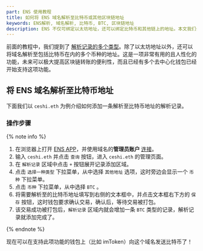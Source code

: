 ```yaml
---
part: ENS 使用教程
title: 如何将 ENS 域名解析至比特币或其他区块链地址
keywords: ENS解析, 域名解析, 比特币, BTC, 区块链地址
description: ENS 不仅可绑定以太坊地址，还可以绑定比特币和其他链上的地址。本文我们会介绍如何将 ENS 域名解析至除以太坊以外的其他区块链地址，并以比特币 BTC 地址为例进行讲解。
---
```


前面的教程中，我们提到了 [解析记录的多个类型](/guides/setrecords.html#解析记录介绍)。除了以太坊地址以外，还可以将域名解析至包括比特币在内的多个币种的地址。这是一项非常有用的且人性化的功能，未来可以极大提高区块链转账的便利性，而且已经有多个去中心化钱包已经开始支持这项功能。

## 将 ENS 域名解析至比特币地址

下面我们以 `ceshi.eth` 为例介绍如何添加一条解析至比特币地址的解析记录。

### 操作步骤

{% note info %}

1. 在浏览器上打开 [ENS APP](https://app.ens.domains/)，并使用域名的**管理员账户** [连接](index.html#在浏览器中连接)。
2. 输入 `ceshi.eth` 并点击 `查询` 按钮，进入 `ceshi.eth` 的管理页面。
3. 在 `解析记录` 区域中点击 `+` 按钮展开记录添加区域。
4. 点击 `选择一种类型` 下拉菜单，从中选择 `其他地址` 选项，这时旁边会显示一个 `币种` 下拉菜单。
5. 点击 `币种` 下拉菜单，从中选择 `BTC` 。
6. 将需要解析至的比特币地址填写到右侧的文本框中，并点击文本框右下方的 `保存` 按钮，这时钱包要求确认交易，确认后，等待交易被打包。
7. 该交易成功被打包后，`解析记录` 区域内就会增加一条 `BTC` 类型的记录，解析记录就添加完成了。

{% endnote %}

现在可以在支持此项功能的钱包上（比如 imToken）向这个域名发送比特币了！